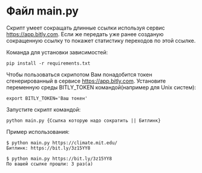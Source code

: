 # Файл main.py

Скрипт умеет сокращать длинные ссылки используя сервис https://app.bitly.com. 
Если же передать уже ранее созданую сокращенную ссылку то покажет статистику переходов по этой ссылке.

Команда для установки зависимостей:
``` 
pip install -r requirements.txt
``` 
Чтобы пользоваться скрипотом Вам понадобится токен сгенерированный в сервисе https://app.bitly.com. 
Установите переменную среды BITLY_TOKEN командой(например для Unix систем):
```
export BITLY_TOKEN='Ваш токен'
```
Запустите скрипт командой:
```
python main.py {Ссылка которую надо сократить || Битлинк}
```
Пример использования:
```console
$ python main.py https://climate.mit.edu/
Битлинк: https://bit.ly/3z15YY8
```
```console
$ python main.py https://bit.ly/3z15YY8
По вашей ссылке прошли: 3 раз(а)
```

